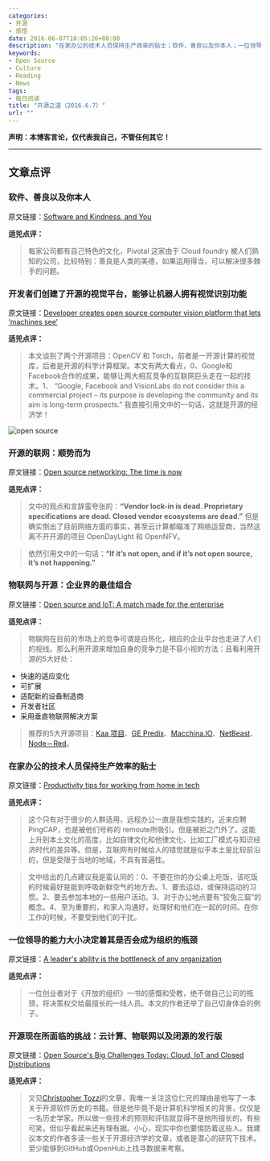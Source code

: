 ```yaml
---
categories:
- 开源
- 感悟
date: 2016-06-07T10:05:26+08:00
description: "在家办公的技术人员保持生产效率的贴士；软件、善良以及你本人；一位领导的能力大小决定着其是否会成为组织的瓶颈；开源现在所面临的挑战：云计算、物联网以及闭源的发行版"
keywords:
- Open Source
- Culture
- Reading
- News
tags:
- 每日阅读
title: "开源之道（2016.6.7）"
url: ""
---
```

**声明：本博客言论，仅代表我自己，不管任何其它！**

---

## 文章点评

### 软件、善良以及你本人

原文链接：[Software and Kindness, and You](https://medium.com/built-to-adapt/software-and-kindness-and-you-a4dbd23aac30#.k98lm4ql8)

**适兕点评：**

> 每家公司都有自己特色的文化，Pivotal 这家由于 Cloud foundry 被人们熟知的公司，比较特别：善良是人类的美德，如果运用得当，可以解决很多棘手的问题。

### 开发者们创建了开源的视觉平台，能够让机器人拥有视觉识别功能

原文链接：[Developer creates open source computer vision platform that lets ‘machines see’](http://tech.firstpost.com/news-analysis/developer-creates-open-source-computer-vision-platform-that-lets-machines-see-318718.html)

**适兕点评：**

> 本文谈到了两个开源项目：OpenCV 和 Torch，前者是一开源计算的视觉库，后者是开源的科学计算框架。本文有两大看点，0、Google和Facebook合作的成果，能够让两大相互竞争的互联网巨头走在一起的技术。1、 “Google, Facebook and VisionLabs do not consider this a commercial project – its purpose is developing the community and its aim is long-term prospects.” 我直接引用文中的一句话，这就是开源的经济学！

![open source](http://images.techhive.com/images/article/2015/09/6554314981_7360494444_b-100614748-primary.idge.jpg)

### 开源的联网：顺势而为

原文链接：[Open source networking: The time is now](http://www.networkworld.com/article/3078653/open-source-tools/open-source-networking-the-time-is-now.html)

**适兕点评：**

> 文中的观点和言辞蛮夸张的：**“Vendor lock-in is dead. Proprietary specifications are dead. Closed vendor ecosystems are dead.”** 但是确实倒出了目前网络方面的事实，甚至云计算都瞄准了网络运营商，当然这离不开开源的项目 OpenDayLight 和 OpenNFV。

> 依然引用文中的一句话：**“If it’s not open, and if it’s not open source, it’s not happening.”**

### 物联网与开源：企业界的最佳组合

原文链接：[Open source and IoT: A match made for the enterprise](http://www.cio.com/article/3079055/internet-of-things/open-source-and-iot-a-match-made-for-the-enterprise.html)

**适兕点评：**

> 物联网在目前的市场上的竞争可谓是白热化，相应的企业平台也走进了人们的视线。那么利用开源来增加自身的竞争力是不容小视的方法：且看利用开源的5大好处：

* 快速的适应变化
* 可扩展
* 适配新的设备制造商
* 开发者社区
* 采用垂直物联网解决方案

> 推荐的5大开源项目：[Kaa 项目](http://www.kaaproject.org/)、[GE Predix](https://www.ge.com/digital/predix)、[Macchina.IO](http://macchina.io/)、[NetBeast](https://netbeast.co/)、[Node－Red](http://nodered.org/)。

### 在家办公的技术人员保持生产效率的贴士

原文链接：[Productivity tips for working from home in tech](https://opensource.com/life/16/6/productivity-tips-working-home)

**适兕点评：**

> 这个只有对于很少的人群适用，远程办公一直是我想实践的，近来应聘PingCAP，也是被他们号称的 remoute所吸引。但是被拒之门外了。这能上升到本土文化的高度，比如自律文化和他律文化、比如工厂模式与知识经济时代的差异等。但是，互联网有时候给人的错觉就是似乎本土是比较前沿的，但是受限于当地的地域，不具有普遍性。

> 文中给出的几点建议我是蛮认同的：0、不要在你的办公桌上吃饭，该吃饭的时候最好是能到呼吸新鲜空气的地方去。1、要去运动，或保持运动的习惯。2、要去参加本地的一些用户活动。3、对于办公地点要有“狡兔三窟”的概念。4、至为重要的，和家人沟通好，处理好和他们在一起的时间。在你工作的时候，不要受到他们的干扰。

### 一位领导的能力大小决定着其是否会成为组织的瓶颈

原文链接：[A leader's ability is the bottleneck of any organization](https://opensource.com/open-organization/16/6/concrete-suggestions-running-open-organization)

**适兕点评：**

> 一位创业者对于《开放的组织》一书的感慨和受教，绝不做自己公司的瓶颈，将决策权交给最擅长的一线人员。本文的作者还举了自己切身体会的例子。

### 开源现在所面临的挑战：云计算、物联网以及闭源的发行版

原文链接：[Open Source's Big Challenges Today: Cloud, IoT and Closed Distributions](http://thevarguy.com/open-source-application-software-companies/open-sources-big-challenges-today-cloud-iot-and-closed-di)

**适兕点评：**

> 又见[Christopher Tozzi](http://thevarguy.com/author/christopher-tozzi)的文章，我唯一关注这位仁兄的理由是他写了一本关于开源软件历史的书籍。但是他毕竟不是计算机科学相关的背景，仅仅是一名历史学家。所以做一些技术的预测和评估就显得不是他所擅长的，有些可笑，但似乎看起来还有理有据。小心，现实中你也要惕防着这些人。我建议本文的作者多读一些关于开源经济学的文章，或者是潜心的研究下技术。至少能够到GitHub或OpenHub上找寻数据来考察。
